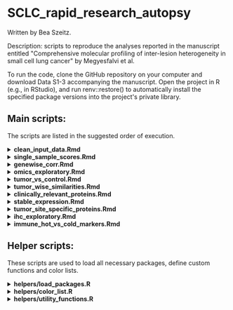 # SCLC_rapid_research_autopsy

Written by Bea Szeitz.

Description: scripts to reproduce the analyses reported in the manuscript entitled "Comprehensive molecular profiling of inter-lesion heterogeneity in small cell lung cancer" by Megyesfalvi et al.

To run the code, clone the GitHub repository on your computer and download Data S1-3 accompanying the manuscript. Open the project in R (e.g., in RStudio), and run renv::restore() to automatically install the specified package versions into the project's private library.

## **Main scripts:**

The scripts are listed in the suggested order of execution.

<details>
  <summary><b>clean_input_data.Rmd</b></summary>
  
  - Description: Cleaning the input data for downstream scripts through QC and generation of RData objects.
  - Dependencies:
    - helpers/load_packages.R
    - helpers/utility_functions.R
    - helpers/color_list.R
    - files/Gene_counts_tximport.rds (note: this file will likely be available on GEO)
    - files/Data S1.xlsx
    - files/Data S2.xlsx
    - files/Data S3.xlsx
  - Outputs:
    - rdata/sample_annotations.RData
    - rdata/rna_seq.RData
    - rdata/proteomics.RData
    - rdata/ihc.RData
    - rdata/gene_protein_annotations.RData
    - figs/qc_prot_cohort1_outlier.png/.svg/.pdf
    - figs/qc_prot_cohort2_outlier.png/.svg/.pdf
    - figs/qc_prot_batchcorr.png/svg/pdf
</details>


<details>
  <summary><b>single_sample_scores.Rmd</b></summary>
  
  - Description: Generating single-sample scores from the RNA-Seq data.
  - Dependencies:
    - helpers/load_packages.R
    - helpers/utility_functions.R
    - helpers/color_list.R
    - rdata/gene_protein_annotations.RData
    - rdata/proteomics.RData
    - rdata/rna_seq.RData
    - rdata/gene_protein_annotations.RData
    - rdata/sample_annotations.RData
    - rdata/msigdb_v7.5.1.RData (note: see manuscript for instructions on how to get access to this file)
    - files/NE_and_non-NE_genes_Zhang2018.xlsx (note: see manuscript for instructions on how to get access to this file)
    - files/EMT_genes_Kohn2014.xlsx (note: see manuscript for instructions on how to get access to this file)
  - Outputs:
    - rdata/single_sample_scores_rnaseq.RData
    - supplementary_tables/Table S3 - Single-sample scores.xlsx
    - figs/NE_nonNE_scores_prot_correlation.png/.svg/.pdf
    - figs/Inflamed_scores_prot_correlation.png/.svg/.pdf
</details>


<details>
  <summary><b>genewise_corr.Rmd</b></summary>
  
  - Description: Performing the gene-wise correlation analysis between transcripts and proteins.
  - Dependencies:
    - helpers/load_packages.R
    - helpers/utility_functions.R
    - helpers/color_list.R
    - rdata/gene_protein_annotations.RData
    - rdata/proteomics.RData
    - rdata/rna_seq.RData
    - files/proteinatlas.tsv (note: see manuscript for instructions on how to get access to this file)
  - Outputs:
    - rdata/genewise_corr_ora.RData
    - supplementary_tables/Table S2 - Gene-wise correlations.xlsx
    - figs/genewise_corr_ctrl_vs_tumors_tissue_specific.png/.svg/.pdf
    - figs/genewise_corr_top_pathways.png/.svg/.pdf
    - figs/genewise_corr_tumors.png/.svg/.pdf
    - figs/genewise_corr_ctrls.png/.svg/.pdf
</details>



<details>
  <summary><b>omics_exploratory.Rmd</b></summary>
  
  - Description: Exploratory analysis of the proteomics and RNA-Seq data, including the detection of sample-composition associated proteins.
  - Dependencies:
    - helpers/load_packages.R
    - helpers/utility_functions.R
    - helpers/color_list.R
    - rdata/gene_protein_annotations.RData
    - rdata/proteomics.RData
    - rdata/rna_seq.RData
    - rdata/gene_protein_annotations.RData
    - rdata/single_sample_scores_rnaseq.RData
    - rdata/sample_overview_table.RData
    - files/Desai24_DataS3.xlsx (note: see manuscript for instructions on how to get access to this file)
  - Outputs:
    - rdata/histology_ora.RData
    - rdata/histology_linregr.RData
    - supplementary_tables/Table S4 - Histology associations.xlsx
    - figs/sample_overview.png/.svg/.pdf
    - figs/nr_proteins_transcripts_boxplot.png/.svg/.pdf
    - figs/unsupervised_clustering_prot_with_quality_comments.png/.svg/.pdf
    - figs/unsupervised_clustering_prot.png/.svg/.pdf
    - figs/overlap_with_desai24.png/.svg/.pdf
    - figs/tumor_associated_proteins_heatmap.png/.svg/.pdf
    - figs/stroma_associated_proteins_heatmap.png/.svg/.pdf
    - figs/necrosis_associated_proteins_heatmap.png/.svg/.pdf
    - figs/histology_associated_proteins_ORA_verbose.png/.svg/.pdf
    - figs/histology_associated_proteins_ORA.png/.svg/.pdf
</details>



<details>
  <summary><b>tumor_vs_control.Rmd</b></summary>
  
  - Description: Differential expression analysis between tumors and normals.
  - Dependencies:
    - helpers/load_packages.R
    - helpers/utility_functions.R
    - helpers/color_list.R
    - rdata/gene_protein_annotations.RData
    - rdata/proteomics.RData
    - rdata/rna_seq.RData
    - rdata/gene_protein_annotations.RData
    - rdata/single_sample_scores_rnaseq.RData
    - rdata/reactome_hierarchy.RData (note: instructions on how to create this RData object will be available later)
    - files/Gene_counts_tximport.rds (note: this file will likely be available on GEO)
    - files/Liu2024_TableS3.xlsx (note: see manuscript for instructions on how to get access to this file)
    - files/SCLC_RRA protein list_KB_MP_BS.xlsx (note: this file isn't available at the moment)
    - files/proteinatlas.tsv (note: see manuscript for instructions on how to get access to this file)
  - Outputs:
    - rdata/tumor_vs_ctrl_results.RData
    - rdata/tumorspec_pGSEA.RData
    - rdata/tumor_DEA_proteins.RData
    - supplementary_tables/Table S5 - Tumor vs ctrl multiomic comparison.xlsx
    - figs/tumor_vs_ctrl_upsetplot_onlyUP.png/.svg/.pdf
    - figs/tumor_vs_ctrl_upsetplot.png/.svg/.pdf
    - figs/ours_vs_Liu_log2fcs_tumor_vs_ctrl.png/.svg/.pdf
    - figs/tumor_vs_ctrl_gsea.png/.svg/.pdf
    - figs/tumor_vs_ctrl_volcano.png/.svg/.pdf
    - figs/wishlist_proteins_tumor_vs_ctrl.png/.svg/.pdf
</details>


<details>
  <summary><b>tumor_wise_similarities.Rmd</b></summary>
  
  - Description: Tumor-wise similarity calculations to highlight within-patient homogeneity.
  - Dependencies:
    - helpers/load_packages.R
    - helpers/utility_functions.R
    - helpers/color_list.R
    - rdata/gene_protein_annotations.RData
    - rdata/proteomics.RData
    - rdata/rna_seq.RData
    - rdata/gene_protein_annotations.RData
    - rdata/single_sample_scores_rnaseq.RData
    - rdata/histology_linregr.RData
    - rdata/tumor_vs_ctrl_results.RData
    - rdata/diagnosis_time_info.RData (note: this information has not been made publicly available about the patients, should be skipped when rerunning the script)
  - Outputs:
    - supplementary_tables/rna_scores_per_patient.xlsx
    - figs/patient_summary_distances.png/.svg/.pdf
    - figs/rna_scores_per_patient.png/.svg/.pdf
    - figs/corr_heatmap_patient_summary_avrtumor.png/.svg/.pdf
</details>

<details>
  <summary><b>clinically_relevant_proteins.Rmd</b></summary>
  
  - Description: Overview and analysis of clinically relevant proteins.
  - Dependencies:
    - helpers/load_packages.R
    - helpers/utility_functions.R
    - helpers/color_list.R
    - rdata/gene_protein_annotations.RData
    - rdata/proteomics.RData
    - rdata/rna_seq.RData
    - rdata/gene_protein_annotations.RData
    - rdata/single_sample_scores_rnaseq.RData
    - rdata/histology_linregr.RData
    - rdata/tumor_vs_ctrl_results.RData
    - files/SCLC_RRA protein list_KB_MP_BS.xlsx (note: this file isn't available at the moment)
  - Outputs:
    - supplementary_tables/Table S6 - Clinically relevant proteins.xlsx
    - figs/clin_rel_proteins_MAD_density.png/.svg/.pdf
    - figs/wishlist_proteins_variability.png/.svg/.pdf
</details>


<details>
  <summary><b>stable_expression.Rmd</b></summary>
  
  - Description: Detection of proteins with stable expression across the tumor sites.
  - Dependencies:
    - helpers/load_packages.R
    - helpers/utility_functions.R
    - helpers/color_list.R
    - rdata/gene_protein_annotations.RData
    - rdata/proteomics.RData
    - rdata/rna_seq.RData
    - rdata/gene_protein_annotations.RData
    - rdata/single_sample_scores_rnaseq.RData
    - rdata/histology_linregr.RData
    - rdata/tumor_vs_ctrl_results.RData
    - rdata/tumor_DEA_proteins.RData
  - Outputs:
    - rdata/median_FCs.RData
    - rdata/stable_expr_ora.RData
    - supplementary_tables/Table S7 - Stably expressed proteins.xlsx
    - figs/stable_proteins_targetable_boxplot.png/.svg/.pdf
    - figs/stable_proteins_heatmap_targetable.png/.svg/.pdf
    - figs/stable_proteins_heatmap_all.png/.svg/.pdf
    - figs/stably_expressed_proteins_ORA.png/.svg/.pdf
</details>


<details>
  <summary><b>tumor_site_specific_proteins.Rmd</b></summary>
  
  - Description: Detection of tumor-site specific proteins.
  - Dependencies:
    - helpers/load_packages.R
    - helpers/utility_functions.R
    - helpers/color_list.R
    - rdata/gene_protein_annotations.RData
    - rdata/proteomics.RData
    - rdata/rna_seq.RData
    - rdata/gene_protein_annotations.RData
    - rdata/single_sample_scores_rnaseq.RData
    - rdata/histology_linregr.RData
    - rdata/tumor_vs_ctrl_results.RData
  - Outputs:
    - supplementary_tables/site_specific_proteins.xlsx
    - figs/site_specific_boxplot.png/.svg/.pdf
    - figs/site_specific_heatmap.png/.svg/.pdf
</details>


<details>
  <summary><b>ihc_exploratory.Rmd</b></summary>
  
  - Description: Analysis of the IHC data.
  - Dependencies:
    - helpers/load_packages.R
    - helpers/utility_functions.R
    - helpers/color_list.R
    - rdata/gene_protein_annotations.RData
    - rdata/proteomics.RData
    - rdata/rna_seq.RData
    - rdata/gene_protein_annotations.RData
    - rdata/ihc.RData
  - Outputs:
    - rdata/IHC_per_tumor.RData
    - supplementary_tables/IHC_summary_statistics.xlsx
    - figs/cd3_high_vs_low_heatmap.png/.svg/.pdf
    - figs/h_score_overview.png/.svg/.pdf
    - figs/ihc_subtype_summary_per_tumor.png/.svg/.pdf
    - figs/tf_vs_cd3_per_tumor.png/.svg/.pdf
    - figs/ihc_per_tumor_summary.png/.svg/.pdf
    - figs/ihc_vs_rnaseq_subtype.png/.svg/.pdf
    - figs/ihc_subtype_vs_other_marker_ihc.png/.svg/.pdf
    - figs/ihc_subtype_vs_protein_expr.png/.svg/.pdf
    - figs/ihc_h_scores_per_tumor.png/.svg/.pdf
    - figs/circular_ihc_subtype_summary_per_tumor.png/.svg/.pdf
</details>


<details>
  <summary><b>immune_hot_vs_cold_markers.Rmd</b></summary>
  
  - Description: Differential protein expression analysis between immune hot vs cold tumors.
  - Dependencies:
    - helpers/load_packages.R
    - helpers/utility_functions.R
    - helpers/color_list.R
    - rdata/gene_protein_annotations.RData
    - rdata/proteomics.RData
    - rdata/rna_seq.RData
    - rdata/gene_protein_annotations.RData
    - rdata/single_sample_scores_rnaseq.RData
    - rdata/IHC_per_tumor.RData
    - rdata/reactome_hierarchy.RData (note: instructions on how to create this RData object will be available later)
  - Outputs:
    - rdata/ihc_markers_pGSEA.RData
    - supplementary_tables/Table S8 - Immune-hot vs -cold comparison.xlsx
    - figs/cd3_high_vs_low_heatmap.png/.svg/.pdf
    - figs/cd3_high_vs_low_gsea.png/.svg/.pdf
</details>



## **Helper scripts:**

These scripts are used to load all necessary packages, define custom functions and color lists.

<details>
  <summary><b>helpers/load_packages.R</b></summary>
  
  - Description: Used to load all required packages at the beginning of the script.
  - Dependencies: -
  - Outputs: -
</details>

<details>
  <summary><b>helpers/color_list.R</b></summary>
  
  - Description: Colors specified for figures.
  - Dependencies: -
  - Outputs: -
</details>

<details>
  <summary><b>helpers/utility_functions.R</b></summary>
  
  - Description: Custom functions used in the scripts.
  - Dependencies: -
  - Outputs: -
</details>